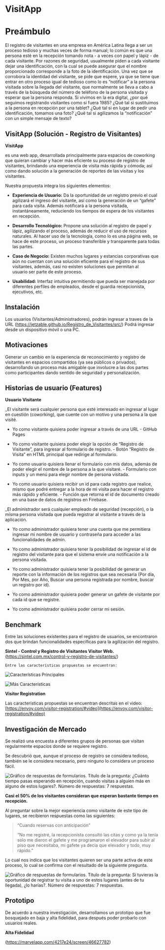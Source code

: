 # VisitApp

# Preámbulo

El registro de visitantes en una empresa en América Latina llega a ser un proceso tedioso y muchas veces de forma manual; lo común es que una persona esté en la recepción tomando nota - a veces con papel y lápiz - de cada visitante. Por razones de seguridad, usualmente piden a cada visitante dejar una identificación, con la cual se puede asegurar que el nombre proporcionado corresponde a la foto de la identificación. Una vez que se corrobora la identidad del visitante, se pide que espere, ya que se tiene que entrar en otro proceso igual de tedioso como lo es “notificar” a la persona visitada sobre la llegada del visitante, que normalmente se lleva a cabo a través de la búsqueda del número de teléfono de la persona visitada y esperar que la persona responda. Si vivimos en la era digital, ¿por qué seguimos registrando visitantes como si fuera 1985? ¿Qué tal si sustituimos a la persona en recepción por una tablet? ¿Qué tal si en lugar de pedir una identificación, tomamos una foto? ¿Qué tal si agilizamos la “notificación” con un simple mensaje de texto?

## **VisitApp (Solución - Registro de Visitantes)**

**VisitApp** 

es una web app, desarrollada principalmente para espacios de coworking que quieran cambiar y hacer más eficiente su proceso de registro de visitantes, brindando una experiencia de visita más rápida y cómoda; así como dando solución a la generación de reportes de las visitas y los visitantes.

Nuestra propuesta integra los siguientes elementos:

 - **Experiencia de Usuario:** Da la oportunidad de un registro previo el cual agilizará el ingreso del visitante, así como la generación de
   un “gafete” para cada visita. Además notificará a la persona
   visitada, instantáneamente, reduciendo los tiempos de espera de los
   visitantes en recepción.
   
 
 - **Desarrollo Tecnológico:** Propone una solución al registro de papel y lápiz, agilizando el proceso, además de reducir el uso de recursos 
   naturales. Al hacer uso de la tecnología, como lo es una página web, 
   se hace de este proceso, un proceso transferible y transparente para 
   todas las partes.

   

 - **Caso de Negocio:** Existen muchos lugares y estancias corporativas que aún no cuentan con una solución eficiente para el registro de sus
   visitantes, además, casi no existen soluciones que permitan al   
   usuario ser parte de este proceso.

   

 - **Usabilidad:** Interfaz intuitiva permitiendo que pueda ser manejada por diferentes perfiles de empleados, desde el guardia recepcionista,
   ejecutivos, etc.

## Instalación
Los usuarios (Visitantes/Administradores), podrán ingresar a traves de la URL (https://jetzable.github.io/Registro_de_Visitantes/src/)
Podrá ingresar desde un dispositivo móvil o una PC.

## Motivaciones

Generar un cambio en la experiencia de reconocimiento y registro de visitantes en espacios compartidos (ya sea públicos o privados), desarrollando un proceso más amigable que involucre a las dos partes como participantes dando sentido de seguridad y personalización.

## Historias de usuario (Features)

  **Usuario Visitante**

  _El visitante será cualquier persona que esté interesado en ingresar al lugar en cuestión (coworking), que cuente con un motivo y una persona a la que visité.

-   Yo como visitante quisiera poder ingresar a través de una URL - GitHub Pages
    
-   Yo como visitante quisiera poder elegir la opción de “Registro de Visitante”, para ingresar al formulario de registro. - Botón “Registro de Visita” en HTML principal que redirige al formulario.
    
-   Yo como usuario quisiera llenar el formulario con mis datos, además de poder elegir el nombre de la persona a la que visitaré. - Formulario con inputs y un menú para elegir nombre de persona visitada.
    
-   Yo como usuario quisiera recibir un id para cada registro que realice, mismo que podré entregar a la hora de mi visita para hacer el registro más rápido y eficiente. - Función que retorna el id de documento creado en una base de datos de registros en Firebase.

_El administrador será cualquier empleado de seguridad (recepción), o la misma persona visitada que pueda registrar al visitante a través de la aplicación.

-   Yo como administrador quisiera tener una cuenta que me permitiera ingresar mi nombre de usuario y contraseña para acceder a las funcionalidades de admin.
    
-   Yo como administrador quisiera tener la posibilidad de ingresar el id de registro del visitante para que el sistema envíe una notificación a la persona visitada.
    
-   Yo como administrador quisiera tener la posibilidad de generar un reporte con la información de los registros que sea necesaria (Por día, Por Mes, por Año, Buscar una persona registrada por nombre, buscar un registro por id).
    
-   Yo como administrador quisiera poder generar un gafete de visitante por cada id que se registre.
    
-   Yo como administrador quisiera poder cerrar mi sesión.


## Benchmark

Entre las soluciones existentes para el registro de usuarios, se encontraron dos que brindan funcionalidades específicas para la agilización del registro.

**Sintel - Control y Registro de Visitantes Visitor Web.**
(https://sintel.com.mx/control-y-registro-de-visitantes/)

	Entre las características propuestas se encuentran:
	
![Características Principales](https://i.imgur.com/A2ozAyb.png)

![Más Características](https://i.imgur.com/WWDzxKP.png)




**Visitor Registration**

Las características propuestas se encuentran descritas en el video:
[https://envoy.com/visitor-registration/#video](https://envoy.com/visitor-registration/#video)

## Investigación de Mercado
Se realizó una encuesta a diferentes grupos de personas que visitan regularmente espacios donde se requiere registro.

  

Se descubrió que, aunque el proceso de registro se considera tedioso, también se le considera necesario, pero ninguno lo considera un proceso fácil.

![Gráfico de respuestas de formularios. Título de la pregunta: ¿Cuánto tiempo pasas esperando en recepción, cuando visitas a alguien más en alguno de estos lugares?. Número de respuestas: 7 respuestas.](https://lh5.googleusercontent.com/8xRMbDDn1QrxKGwzVIEVrxLAEeqa8i1TTJ885n9HuZKFmLqAUbg7oeCuLeZ_iGcaFmy7snAeAM2MuiMHnwAhuwN2lmlUy_9Ic-c_geCDGNpkTKHGS8eH6fbzQam7HFUkB-Gg2tdU)

**Casi el 50% de los visitantes consideran que esperan bastante tiempo en recepción.**
  

Al preguntar sobre la mejor experiencia como visitante de este tipo de lugares, se recibieron respuestas como las siguientes:

  

> “Cuando reservas con anticipación”
> 
> “No me registré, la recepcionista consultó las citas y como ya la
> tenia solo me dieron el gafete y me programaron el elevador para subir
> al piso que necesitaba, mi gafete ya decía que elevador y todo, muy
> rápido.”

  

Lo cual nos indica que los visitantes quieren ser una parte activa de este proceso, lo cual se confirma con el resultado de la siguiente pregunta.

  

![Gráfico de respuestas de formularios. Título de la pregunta: Si tuvieras la oportunidad de registrar tu visita a uno de estos lugares (antes de tu llegada), ¿lo harías?. Número de respuestas: 7 respuestas.](https://lh6.googleusercontent.com/FLAqUhTXoceuoMx8EAwZR0QSWwIHPPPUJwLtcOih8e2iUFZ66k2lVTAwqjjRdw5QK72BX4LRObxVKH9soBS8T7Q6k69ji1hslEKj0CMW-Dkpg7z01QlBNokkTF9UsaBbXZCDVlsi)


## Prototipo

De acuerdo a nuestra investigación, desarrollamos un prototipo que fue bosquejado en baja y alta fidelidad, para después poder probarlo con usuarios reales.

**Alta Fidelidad**

(https://marvelapp.com/4217e24/screen/46627782)
